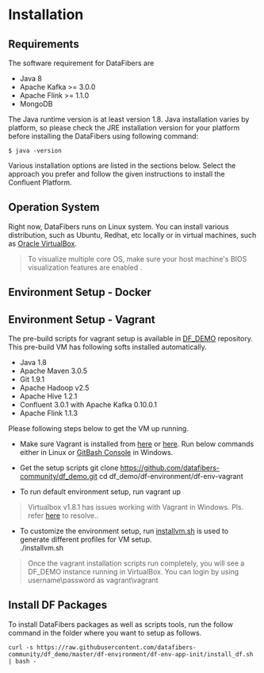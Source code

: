 # Installation

## Requirements
The software requirement for DataFibers are
* Java 8
* Apache Kafka >= 3.0.0
* Apache Flink >= 1.1.0
* MongoDB

The Java runtime version is at least version 1.8. Java installation varies by platform, so please check the JRE installation version for your platform before installing the DataFibers using following command: 

    $ java -version
    
Various installation options are listed in the sections below. Select the approach you prefer and follow the given instructions to install the Confluent Platform.

## Operation System
Right now, DataFibers runs on Linux system. You can install various distribution, such as Ubuntu, Redhat, etc locally or in virtual machines, such as [Oracle VirtualBox](https://www.virtualbox.org/wiki/Downloads).

><i class="fa fa-info-circle"></i> To visualize multiple core OS, make sure your host machine's BIOS visualization features are enabled .

## Environment Setup - Docker
## Environment Setup - Vagrant
The pre-build scripts for vagrant setup is available in [DF_DEMO](https://github.com/datafibers-community/df_demo) repository. This pre-build VM has following softs installed automatically.
* Java 1.8
* Apache Maven 3.0.5
* Git 1.9.1
* Apache Hadoop v2.5
* Apache Hive 1.2.1
* Confluent 3.0.1 with Apache Kafka 0.10.0.1
* Apache Flink 1.1.3

Please following steps below to get the VM up running.
* Make sure Vagrant is installed from [here](https://www.vagrantup.com/downloads.html) or [here](https://github.com/tknerr/bills-kitchen). Run below commands either in Linux or [GitBash Console](https://git-for-windows.github.io/) in Windows.
* Get the setup scripts
      git clone https://github.com/datafibers-community/df_demo.git
      cd df_demo/df-environment/df-env-vagrant

* To run default environment setup, run
      vagrant up
><i class="fa fa-info-circle"></i> Virtualbox v1.8.1 has issues working with Vagrant in Windows. Pls. refer [here](troubleshooting_area.html#Vagarant_Issues) to resolve..
    
* To customize the environment setup, run [installvm.sh](https://github.com/datafibers/df_demo/blob/master/df-environment/df-env-vagrant/installvm.sh) is used to generate different profiles for VM setup.  
      ./installvm.sh
><i class="fa fa-info-circle"></i> Once the vagrant installation scripts run completely, you will see a DF_DEMO instance running in VirtualBox. You can login by using username\password as vagrant\vagrant

## Install DF Packages
To install DataFibers packages as well as scripts tools, run the follow command in the folder where you want to setup as follows.

    curl -s https://raw.githubusercontent.com/datafibers-community/df_demo/master/df-environment/df-env-app-init/install_df.sh | bash -
